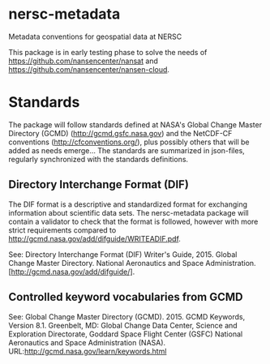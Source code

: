 # nersc-metadata
Metadata conventions for geospatial data at NERSC

This package is in early testing phase to solve the needs of https://github.com/nansencenter/nansat and https://github.com/nansencenter/nansen-cloud.

# Standards

The package will follow standards defined at NASA's Global Change Master Directory (GCMD) (http://gcmd.gsfc.nasa.gov) and the NetCDF-CF conventions (http://cfconventions.org/), plus possibly others that will be added as needs emerge... The standards are summarized in json-files, regularly synchronized with the standards definitions.

## Directory Interchange Format (DIF) 

The DIF format is a descriptive and standardized format for exchanging information about scientific data sets. The nersc-metadata package will contain a validator to check that the format is followed, however with more strict requirements compared to http://gcmd.nasa.gov/add/difguide/WRITEADIF.pdf.

See: Directory Interchange Format (DIF) Writer's Guide, 2015. Global Change Master Directory. National Aeronautics and Space Administration. [http://gcmd.nasa.gov/add/difguide/]. 

## Controlled keyword vocabularies from GCMD

See: Global Change Master Directory (GCMD). 2015. GCMD Keywords, Version 8.1. Greenbelt, MD: Global Change Data Center, Science and Exploration Directorate, Goddard Space Flight Center (GSFC) National Aeronautics and Space Administration (NASA). URL:http://gcmd.nasa.gov/learn/keywords.html

